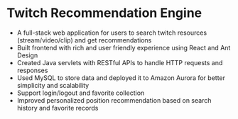 # Twitch Recommendation Engine
- A full-stack web application for users to search twitch resources (stream/video/clip) and get recommendations
- Built frontend with rich and user friendly experience using React and Ant Design
- Created Java servlets with RESTful APIs to handle HTTP requests and responses
- Used MySQL to store data and deployed it to Amazon Aurora for better simplicity and scalability
- Support login/logout and favorite collection
- Improved personalized position recommendation based on search history and favorite records
